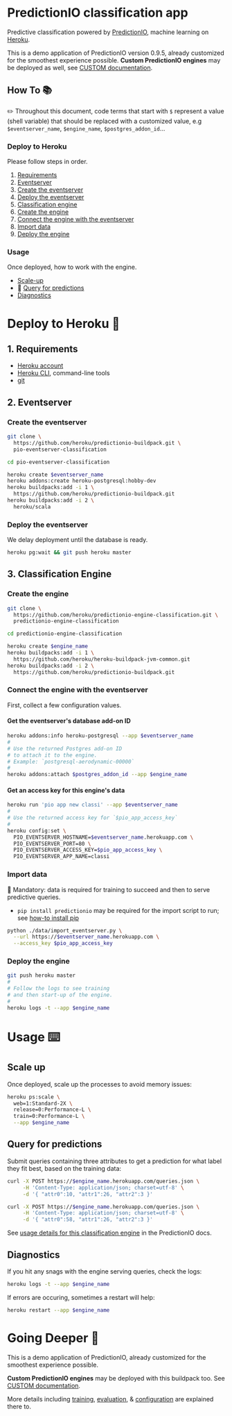 # PredictionIO classification app

Predictive classification powered by [PredictionIO](https://predictionio.incubator.apache.org), machine learning on [Heroku](http://www.heroku.com).

This is a demo application of PredictionIO version 0.9.5, already customized for the smoothest experience possible. **Custom PredictionIO engines** may be deployed as well, see [CUSTOM documentation](CUSTOM.md).

## How To 📚

✏️ Throughout this document, code terms that start with `$` represent a value (shell variable) that should be replaced with a customized value, e.g `$eventserver_name`, `$engine_name`, `$postgres_addon_id`…

### Deploy to Heroku

Please follow steps in order.

1. [Requirements](#1-requirements)
1. [Eventserver](#2-eventserver)
  1. [Create the eventserver](#create-the-eventserver)
  1. [Deploy the eventserver](#deploy-the-eventserver)
1. [Classification engine](#3-classification-engine)
  1. [Create the engine](#create-an-engine)
  1. [Connect the engine with the eventserver](#connect-the-engine-with-the-eventserver)
  1. [Import data](#import-data)
  1. [Deploy the engine](#deploy-the-engine)

### Usage

Once deployed, how to work with the engine.

* [Scale-up](#scale-up)
* 🎯 [Query for predictions](#query-for-predictions)
* [Diagnostics](#diagnostics)


# Deploy to Heroku 🚀

## 1. Requirements

* [Heroku account](https://signup.heroku.com)
* [Heroku CLI](https://toolbelt.heroku.com), command-line tools
* [git](https://git-scm.com/book/en/v2/Getting-Started-Installing-Git)

## 2. Eventserver

### Create the eventserver

```bash
git clone \
  https://github.com/heroku/predictionio-buildpack.git \
  pio-eventserver-classification

cd pio-eventserver-classification

heroku create $eventserver_name
heroku addons:create heroku-postgresql:hobby-dev
heroku buildpacks:add -i 1 \
  https://github.com/heroku/predictionio-buildpack.git
heroku buildpacks:add -i 2 \
  heroku/scala
```

### Deploy the eventserver

We delay deployment until the database is ready.

```bash
heroku pg:wait && git push heroku master
```


## 3. Classification Engine

### Create the engine

```bash
git clone \
  https://github.com/heroku/predictionio-engine-classification.git \
  predictionio-engine-classification

cd predictionio-engine-classification

heroku create $engine_name
heroku buildpacks:add -i 1 \
  https://github.com/heroku/heroku-buildpack-jvm-common.git
heroku buildpacks:add -i 2 \
  https://github.com/heroku/predictionio-buildpack.git
```

### Connect the engine with the eventserver

First, collect a few configuration values.

#### Get the eventserver's database add-on ID

```bash
heroku addons:info heroku-postgresql --app $eventserver_name
#
# Use the returned Postgres add-on ID
# to attach it to the engine.
# Example: `postgresql-aerodynamic-00000`
#
heroku addons:attach $postgres_addon_id --app $engine_name
```

#### Get an access key for this engine's data

```bash
heroku run 'pio app new classi' --app $eventserver_name
#
# Use the returned access key for `$pio_app_access_key`
#
heroku config:set \
  PIO_EVENTSERVER_HOSTNAME=$eventserver_name.herokuapp.com \
  PIO_EVENTSERVER_PORT=80 \
  PIO_EVENTSERVER_ACCESS_KEY=$pio_app_access_key \
  PIO_EVENTSERVER_APP_NAME=classi
```

### Import data

🚨 Mandatory: data is required for training to succeed and then to serve predictive queries.

* `pip install predictionio` may be required for the import script to run; see [how-to install pip](https://pip.pypa.io/en/stable/installing/)

```bash
python ./data/import_eventserver.py \
  --url https://$eventserver_name.herokuapp.com \
  --access_key $pio_app_access_key
```

### Deploy the engine

```bash
git push heroku master
#
# Follow the logs to see training 
# and then start-up of the engine.
#
heroku logs -t --app $engine_name
```


# Usage ⌨️

## Scale up

Once deployed, scale up the processes to avoid memory issues:

```bash
heroku ps:scale \
  web=1:Standard-2X \
  release=0:Performance-L \
  train=0:Performance-L \
  --app $engine_name
```


## Query for predictions

Submit queries containing three attributes to get a prediction for what label they fit best, based on the training data:

```bash
curl -X POST https://$engine_name.herokuapp.com/queries.json \
     -H 'Content-Type: application/json; charset=utf-8' \
     -d '{ "attr0":10, "attr1":26, "attr2":3 }'

curl -X POST https://$engine_name.herokuapp.com/queries.json \
     -H 'Content-Type: application/json; charset=utf-8' \
     -d '{ "attr0":58, "attr1":26, "attr2":3 }'
```

See [usage details for this classification engine](http://predictionio.incubator.apache.org/templates/classification/quickstart/#6.-use-the-engine) in the PredictionIO docs.


## Diagnostics

If you hit any snags with the engine serving queries, check the logs:

```bash
heroku logs -t --app $engine_name
```

If errors are occuring, sometimes a restart will help:

```bash
heroku restart --app $engine_name
```


# Going Deeper 🔬

This is a demo application of PredictionIO, already customized for the smoothest experience possible.

**Custom PredictionIO engines** may be deployed with this buildpack too. See [CUSTOM documentation](CUSTOM.md).

More details including [training](CUSTOM.md#training), [evaluation](CUSTOM.md#evaluation), & [configuration](CUSTOM.md#configuration) are explained there to.


